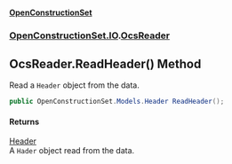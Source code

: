 #### [OpenConstructionSet](index.md 'index')
### [OpenConstructionSet.IO](index.md#OpenConstructionSet_IO 'OpenConstructionSet.IO').[OcsReader](T57tcFO5x0tbza6wZBV1Ww.md 'OpenConstructionSet.IO.OcsReader')
## OcsReader.ReadHeader() Method
Read a `Header` object from the data.  
```csharp
public OpenConstructionSet.Models.Header ReadHeader();
```
#### Returns
[Header](bjExWrZuBlRDCiIUljjMrA.md 'OpenConstructionSet.Models.Header')  
A `Hader` object read from the data.
